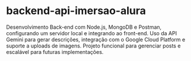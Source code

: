 # backend-api-imersao-alura
Desenvolvimento Back-end com Node.js, MongoDB e Postman, configurando um servidor local e integrando ao front-end. Uso da API Gemini para gerar descrições, integração com o Google Cloud Platform e suporte a uploads de imagens. Projeto funcional para gerenciar posts e escalável para futuras implementações.

